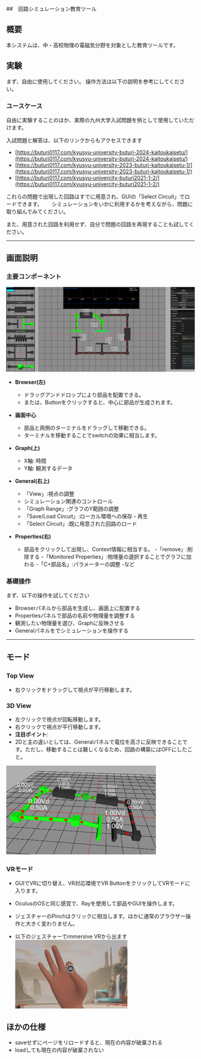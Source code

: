 ##　回路シミュレーション教育ツール  

## 概要

本システムは、中・高校物理の電磁気分野を対象とした教育ツールです。

## 実験

まず、自由に使用してください。
操作方法は以下の説明を参考にしてください。

### ユースケース

自由に実験することのほか、実際の九州大学入試問題を例として使用していただけます。  

入試問題と解答は、以下のリンクからもアクセスできます 
- [https://buturi0117.com/kyusyu-university-buturi-2024-kaitoukaisetu/](https://buturi0117.com/kyusyu-university-buturi-2024-kaitoukaisetu/)
- [https://buturi0117.com/kyusyu-university-2023-buturi-kaitoukaisetu-1/](https://buturi0117.com/kyusyu-university-2023-buturi-kaitoukaisetu-1/)
- [https://buturi0117.com/kyusyu-univercity-buturi2021-1-2/](https://buturi0117.com/kyusyu-univercity-buturi2021-1-2/)

これらの問題で出現した回路はすでに用意され、GUIの「Select Circuit」でロードできます。　　
シミュレーションをいかに利用するかを考えながら、問題に取り組んでみてください。  

また、用意された回路を利用せず、自分で問題の回路を再現することも試してください。

---

## 画面説明

### 主要コンポーネント
<img src="assets/main.png" width="800">

- **Browser(左)**  
  - ドラッグアンドドロップにより部品を配置できる。  
  - または、Buttonをクリックすると、中心に部品が生成されます。　

- **画面中心**  
  - 部品と両側のターミナルをドラッグして移動できる。
  - ターミナルを移動することでswitchの効果に相当します。　

- **Graph(上)**  　
    - X軸: 時間
    - Y軸: 観測するデータ

- **General(右上)**  　
    - 「View」:視点の調整 
    - シミュレーション関連のコントロール
    - 「Graph Range」:グラフのY範囲の調整 
    - 「Save/Load Circuit」:ローカル環境への保存・再生　
    - 「Select Circuit」:既に用意された回路のロード

- **Properties(右)**  　
    - 部品をクリックして出現し、Context情報に相当する。
    -「remove」:削除する
    -「Monitored Properties」:物理量の選択することでグラフに加わる
    -「C+部品名」:パラメーターの調整
    -など

### 基礎操作

まず、以下の操作を試してください 
   - Browserパネルから部品を生成し、画面上に配置する
   - Propertiesパネルで部品の名前や物理量を調整する 
   - 観測したい物理量を選び、Graphに反映させる 
   - Generalパネルをでシミュレーションを操作する

---

## モード

### Top View　
  - 右クリックをドラッグして視点が平行移動します。

### 3D View
  - 左クリックで視点が回転移動します。  
  - 右クリックで視点が平行移動します。
- **注目ポイント**:  
- 2Dと主の違いとしては、Generalパネルで電位を高さに反映できることです。ただし、移動することは難しくなるため、回路の構築にはOFFにしたこと。
<img src="assets/3DView.png" width="400">

### VRモード
  - GUIでVRに切り替え、VR対応環境でVR ButtonをクリックしてVRモードに入ります。　
  - OculusのOSと同じ感覚で、Rayを使用して部品やGUIを操作します。  
  - ジェスチャーのPinchはクリックに相当します。ほかに通常のブラウザー操作と大きく変わりません。 

  - 以下のジェスチャーでimmersive VRから出ます
　<img src="assets/gesture.png" width="300">

 ## ほかの仕様

- saveせずにページをリロードすると、現在の内容が破棄される
- loadしても現在の内容が破棄されない